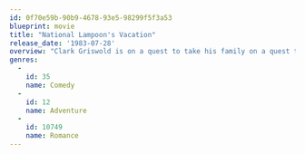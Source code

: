 ```yaml
---
id: 0f70e59b-90b9-4678-93e5-98299f5f3a53
blueprint: movie
title: "National Lampoon's Vacation"
release_date: '1983-07-28'
overview: "Clark Griswold is on a quest to take his family on a quest to Walley World theme park for a vacation, but things don't go exactly as planned."
genres:
  -
    id: 35
    name: Comedy
  -
    id: 12
    name: Adventure
  -
    id: 10749
    name: Romance
---
```

